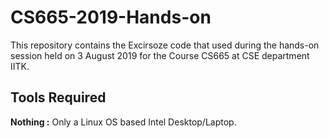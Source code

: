 # CS665-2019-Hands-on

This repository contains the Excirsoze code that used during the hands-on session held on 3 August 2019 for the Course CS665 at CSE department IITK.

## Tools Required

**Nothing :** Only a Linux OS based Intel Desktop/Laptop.
